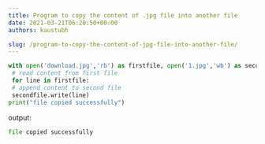 ```yaml
---
title: Program to copy the content of .jpg file into another file
date: 2021-03-21T06:20:50+00:00
authors: kaustubh

slug: /program-to-copy-the-content-of-jpg-file-into-another-file/
---
```

```python title="Output"
with open('download.jpg','rb') as firstfile, open('1.jpg','wb') as secondfile:
 # read content from first file
 for line in firstfile:
 # append content to second file
 secondfile.write(line)
print("file copied successfully")
```

output:

```python title="file.py"
file copied successfully

```